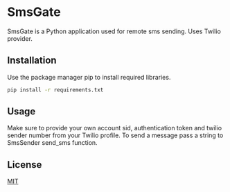 # SmsGate

SmsGate is a Python application used for remote sms sending.
Uses Twilio provider.

## Installation

Use the package manager pip to install required libraries.

```bash
pip install -r requirements.txt
```

## Usage

Make sure to provide your own account sid, authentication token and twilio sender number from your Twilio profile.
To send a message pass a string to SmsSender send_sms function.

## License

[MIT](https://choosealicense.com/licenses/mit/)

